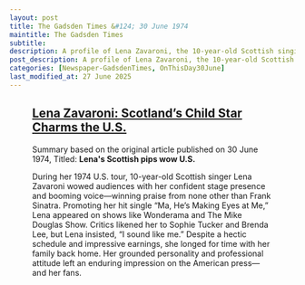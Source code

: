 ```yaml
---
layout: post
title: The Gadsden Times &#124; 30 June 1974
maintitle: The Gadsden Times
subtitle:
description: A profile of Lena Zavaroni, the 10-year-old Scottish singing sensation, during her U.S. tour in 1974.
post_description: A profile of Lena Zavaroni, the 10-year-old Scottish singing sensation, during her U.S. tour in 1974.
categories: [Newspaper-GadsdenTimes, OnThisDay30June]
last_modified_at: 27 June 2025
---
```


<figure class="fig3">
<div class="CardLayout">
<div class="CardItem"><h2 id="infobox1" class="infobox"><a href="#infobox1">Lena Zavaroni: Scotland’s Child Star Charms the U.S.</a></h2></div>
<div class="CardItem split">
<p>Summary based on the original article published on 30 June 1974, Titled: <strong>Lena's Scottish pips wow U.S.</strong></p>
<p>During her 1974 U.S. tour, 10-year-old Scottish singer Lena Zavaroni wowed audiences with her confident stage presence and booming voice—winning praise from none other than Frank Sinatra. Promoting her hit single “Ma, He’s Making Eyes at Me,” Lena appeared on shows like Wonderama and The Mike Douglas Show. Critics likened her to Sophie Tucker and Brenda Lee, but Lena insisted, “I sound like me.” Despite a hectic schedule and impressive earnings, she longed for time with her family back home. Her grounded personality and professional attitude left an enduring impression on the American press—and her fans.</p>
</div>
</div>
</figure>

